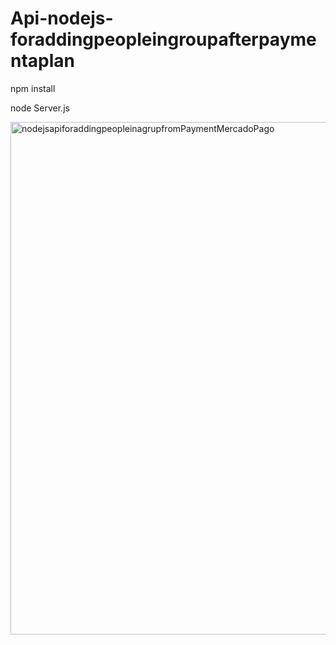 # Api-nodejs-foraddingpeopleingroupafterpaymentaplan

npm install 

node Server.js

<img width="1047" height="820" alt="nodejsapiforaddingpeopleinagrupfromPaymentMercadoPago" src="https://github.com/user-attachments/assets/a18516d0-ca1f-4143-95f8-629de3ffcee9" />
